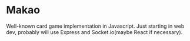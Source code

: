 # Makao
Well-known card game implementation in Javascript.
Just starting in web dev, probably will use Express and Socket.io(maybe React if necessary).
